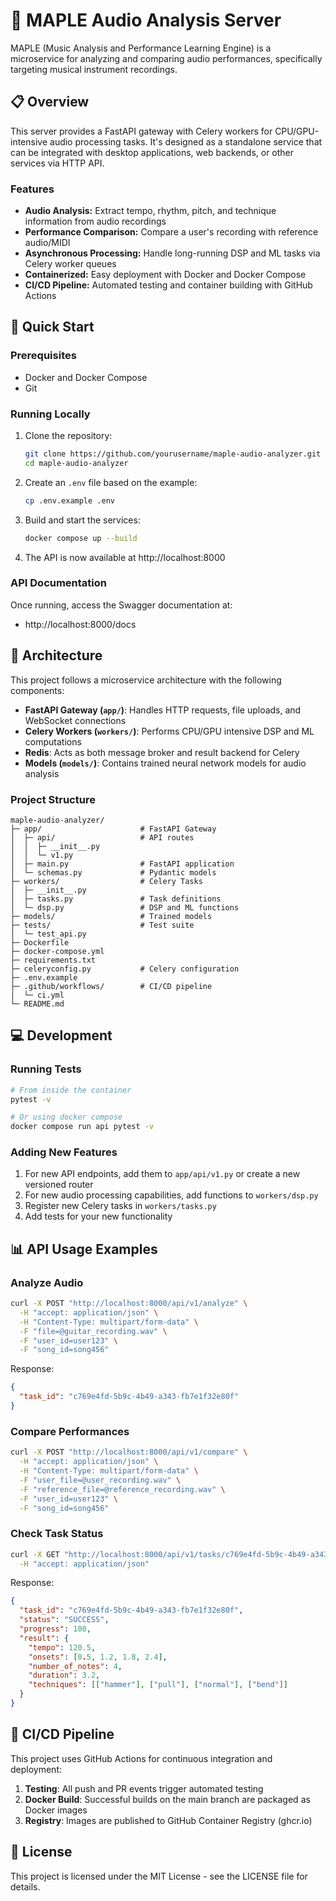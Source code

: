 # 🎸 MAPLE Audio Analysis Server

MAPLE (Music Analysis and Performance Learning Engine) is a microservice for analyzing and comparing audio performances, specifically targeting musical instrument recordings.

## 📋 Overview

This server provides a FastAPI gateway with Celery workers for CPU/GPU-intensive audio processing tasks. It's designed as a standalone service that can be integrated with desktop applications, web backends, or other services via HTTP API.

### Features

- **Audio Analysis:** Extract tempo, rhythm, pitch, and technique information from audio recordings
- **Performance Comparison:** Compare a user's recording with reference audio/MIDI
- **Asynchronous Processing:** Handle long-running DSP and ML tasks via Celery worker queues
- **Containerized:** Easy deployment with Docker and Docker Compose
- **CI/CD Pipeline:** Automated testing and container building with GitHub Actions

## 🚀 Quick Start

### Prerequisites

- Docker and Docker Compose
- Git

### Running Locally

1. Clone the repository:
   ```bash
   git clone https://github.com/yourusername/maple-audio-analyzer.git
   cd maple-audio-analyzer
   ```

2. Create an `.env` file based on the example:
   ```bash
   cp .env.example .env
   ```

3. Build and start the services:
   ```bash
   docker compose up --build
   ```

4. The API is now available at http://localhost:8000

### API Documentation

Once running, access the Swagger documentation at:
- http://localhost:8000/docs

## 🧩 Architecture

This project follows a microservice architecture with the following components:

- **FastAPI Gateway (`app/`)**: Handles HTTP requests, file uploads, and WebSocket connections
- **Celery Workers (`workers/`)**: Performs CPU/GPU intensive DSP and ML computations
- **Redis**: Acts as both message broker and result backend for Celery
- **Models (`models/`)**: Contains trained neural network models for audio analysis

### Project Structure

```
maple-audio-analyzer/
├─ app/                      # FastAPI Gateway
│  ├─ api/                   # API routes
│  │  ├─ __init__.py
│  │  └─ v1.py
│  ├─ main.py                # FastAPI application
│  └─ schemas.py             # Pydantic models
├─ workers/                  # Celery Tasks
│  ├─ __init__.py
│  ├─ tasks.py               # Task definitions
│  └─ dsp.py                 # DSP and ML functions
├─ models/                   # Trained models
├─ tests/                    # Test suite
│  └─ test_api.py
├─ Dockerfile
├─ docker-compose.yml
├─ requirements.txt
├─ celeryconfig.py           # Celery configuration
├─ .env.example
├─ .github/workflows/        # CI/CD pipeline
│  └─ ci.yml
└─ README.md
```

## 💻 Development

### Running Tests

```bash
# From inside the container
pytest -v

# Or using docker compose
docker compose run api pytest -v
```

### Adding New Features

1. For new API endpoints, add them to `app/api/v1.py` or create a new versioned router
2. For new audio processing capabilities, add functions to `workers/dsp.py`
3. Register new Celery tasks in `workers/tasks.py`
4. Add tests for your new functionality

## 📊 API Usage Examples

### Analyze Audio

```bash
curl -X POST "http://localhost:8000/api/v1/analyze" \
  -H "accept: application/json" \
  -H "Content-Type: multipart/form-data" \
  -F "file=@guitar_recording.wav" \
  -F "user_id=user123" \
  -F "song_id=song456"
```

Response:
```json
{
  "task_id": "c769e4fd-5b9c-4b49-a343-fb7e1f32e80f"
}
```

### Compare Performances

```bash
curl -X POST "http://localhost:8000/api/v1/compare" \
  -H "accept: application/json" \
  -H "Content-Type: multipart/form-data" \
  -F "user_file=@user_recording.wav" \
  -F "reference_file=@reference_recording.wav" \
  -F "user_id=user123" \
  -F "song_id=song456"
```

### Check Task Status

```bash
curl -X GET "http://localhost:8000/api/v1/tasks/c769e4fd-5b9c-4b49-a343-fb7e1f32e80f" \
  -H "accept: application/json"
```

Response:
```json
{
  "task_id": "c769e4fd-5b9c-4b49-a343-fb7e1f32e80f",
  "status": "SUCCESS",
  "progress": 100,
  "result": {
    "tempo": 120.5,
    "onsets": [0.5, 1.2, 1.8, 2.4],
    "number_of_notes": 4,
    "duration": 3.2,
    "techniques": [["hammer"], ["pull"], ["normal"], ["bend"]]
  }
}
```

## 🔄 CI/CD Pipeline

This project uses GitHub Actions for continuous integration and deployment:

1. **Testing**: All push and PR events trigger automated testing
2. **Docker Build**: Successful builds on the main branch are packaged as Docker images
3. **Registry**: Images are published to GitHub Container Registry (ghcr.io)

## 📝 License

This project is licensed under the MIT License - see the LICENSE file for details.